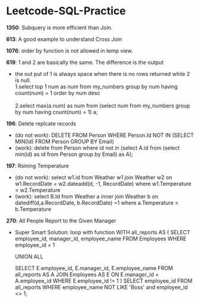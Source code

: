 # Leetcode-SQL-Practice

**1350**: Subquery is more efficient than Join.

**613**: A good example to understand Cross Join

**1076**: order by function is not allowed in temp view.

**619**: 1 and 2 are basically the same. The difference is the output 
- the out put of 1 is always space when there is no rows returned while 2 is null. 
<br>1.select  top 1 num as num from my_numbers group by num having count(num) = 1 order by num desc </br>
<br>2.select max(a.num) as num from (select num from my_numbers group by num having count(num) = 1) a; </br>

**196**: Delete replcate records
- (do not work): DELETE FROM Person WHERE Person.Id NOT IN (SELECT MIN(Id) FROM Person GROUP BY Email) </br>
- (work): delete from Person where id not in (select A.id from (select min(id) as id from Person group by Email) as A); </br>


**197**: Rsining Temperature
- (do not work): select w1.id from Weather w1 join Weather w2 on w1.RecordDate = w2.dateadd(d, -1, RecordDate) where w1.Temperature < w2.Temperature
- (work): select B.Id from Weather a inner join Weather b on datediff(d,a.RecordDate, b.RecordDate) =1 where a.Temperature < b.Temperature


**270**: All People Report to the Given Manager
- Super Smart Solution: loop with function
WITH all_reports AS
(
    SELECT employee_id, manager_id, employee_name
    FROM Employees
    WHERE employee_id = 1
    
    UNION ALL
    
    SELECT E.employee_id, E.manager_id, E.employee_name
    FROM all_reports AS A
    JOIN Employees AS E
    ON E.manager_id = A.employee_id
    WHERE E.employee_id != 1
)
SELECT employee_id FROM all_reports
WHERE employee_name NOT LIKE 'Boss'
and  employee_id <> 1;




